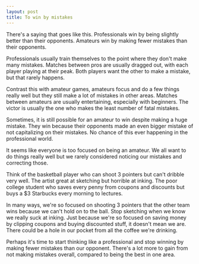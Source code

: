 ```yaml
---
layout: post
title: To win by mistakes
---
```


There's a saying that goes like this. Professionals win by being slightly better than their opponents. Amateurs win by making fewer mistakes than their opponents. 

Professionals usually train themselves to the point where they don't make many mistakes. Matches between pros are usually dragged out, with each player playing at their peak. Both players want the other to make a mistake, but that rarely happens. 

Contrast this with amateur games, amateurs focus and do a few things really well but they still make a lot of mistakes in other areas. Matches between amateurs are usually entertaining, especially with beginners. The victor is usually the one who makes the least number of fatal mistakes. 

Sometimes, it is still possible for an amateur to win despite making a huge mistake. They win because their opponents made an even bigger mistake of not capitalizing on their mistakes. No chance of this ever happening in the professional world. 

It seems like everyone is too focused on being an amateur. We all want to do things really well but we rarely considered noticing our mistakes and correcting those. 

Think of the basketball player who can shoot 3 pointers but can't dribble very well. The artist great at sketching but horrible at inking. The poor college student who saves every penny from coupons and discounts but buys a $3 Starbucks every morning to lectures. 

In many ways, we're so focused on shooting 3 pointers that the other team wins because we can't hold on to the ball. Stop sketching when we know we really suck at inking. Just because we're so focused on saving money by clipping coupons and buying discounted stuff, it doesn't mean we are. There could be a hole in our pocket from all the coffee we're drinking.

Perhaps it's time to start thinking like a professional and stop winning by making fewer mistakes than our opponent. There's a lot more to gain from not making mistakes overall, compared to being the best in one area.